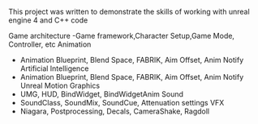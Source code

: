 This project was written to demonstrate the skills of working with unreal engine 4 and C++ code


Game architecture
-Game framework,Character Setup,Game Mode, Controller, etc
Animation
- Animation Blueprint, Blend Space, FABRIK, Aim Offset, Anim Notify
Artificial Intelligence
- Animation Blueprint, Blend Space, FABRIK, Aim Offset, Anim Notify
Unreal Motion Graphics
- UMG, HUD, BindWidget, BindWidgetAnim
Sound
 - SoundClass, SoundMix, SoundCue, Attenuation settings
VFX
- Niagara, Postprocessing, Decals, CameraShake, Ragdoll
